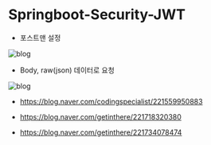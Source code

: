 # Springboot-Security-JWT

- 포스트맨 설정

![blog](https://postfiles.pstatic.net/MjAxOTA2MTJfNDgg/MDAxNTYwMjY5MjgyNTg1.79Y-gsmc1t13LixXKOAeTTY7-pcvl67yd1qtrvaayO4g._I6TTYb88HvoNo12RjOQinYy76p1608rjWGxHFg7m0Mg.PNG.codingspecialist/Screenshot_4.png?type=w773)

- Body, raw(json) 데이터로 요청

![blog](https://postfiles.pstatic.net/MjAxOTA2MTJfMjMx/MDAxNTYwMjY5MjgyMjkz.CY1TRUvqZxjfWHuOvHG7nijY4IlD2FPWuej4pHqyMZ8g.B5ozKaI0pl0W7RkBNv04P7u_WKcMaflzyaad6ws6Jo4g.PNG.codingspecialist/Screenshot_7.png?type=w773)

- <https://blog.naver.com/codingspecialist/221559950883>

- <https://blog.naver.com/getinthere/221718320380>

- <https://blog.naver.com/getinthere/221734078474>
